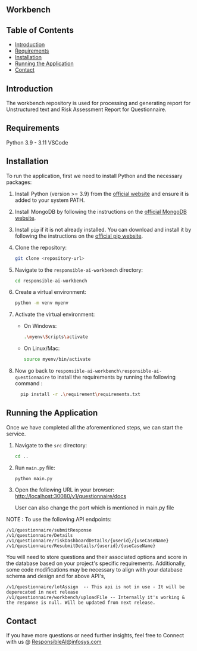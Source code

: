 
## Workbench

## Table of Contents
- [Introduction](#introduction)
- [Requirements](#requirements)
- [Installation](#installation)
- [Running the Application](#running-the-application)
- [Contact](#contact)
  
## Introduction
The workbench repository is used for processing and generating report for Unstructured text and Risk Assessment Report for Questionnaire.

## Requirements
Python 3.9 - 3.11
VSCode

## Installation
To run the application, first we need to install Python and the necessary packages:
 
1. Install Python (version >= 3.9) from the [official website](https://www.python.org/downloads/) and ensure it is added to your system PATH.
 
2. Install MongoDB by following the instructions on the [official MongoDB website](https://docs.mongodb.com/manual/installation/).
 
3. Install `pip` if it is not already installed. You can download and install it by following the instructions on the [official pip website](https://pip.pypa.io/en/stable/installation/).

4. Clone the repository:
    ```sh
    git clone <repository-url>
    ```

5. Navigate to the `responsible-ai-workbench` directory:
    ```sh
    cd responsible-ai-workbench
    ```

6. Create a virtual environment:
    ```sh
    python -m venv myenv
    ```

7. Activate the virtual environment:
    - On Windows:
        ```sh
        .\myenv\Scripts\activate
         ```
 
    - On Linux/Mac:
        ```sh
        source myenv/bin/activate
        ```
8. Now go back to `responsible-ai-workbench\responsible-ai-questionnaire` to install the requirements by running the following command : 
   ```sh
     pip install -r .\requirement\requirements.txt
     ```

 
## Running the Application

Once we have completed all the aforementioned steps, we can start the service.

1. Navigate to the `src` directory:
    ```sh
    cd ..
    ```

2. Run `main.py` file:
    ```sh
    python main.py
     ```
3. Open the following URL in your browser:
    [http://localhost:30080/v1/questionnaire/docs](http://localhost:30080/v1/questionnaire/docs)

    User can also change the port which is mentioned in main.py file

NOTE : To use the following API endpoints:

    /v1/questionnaire/submitResponse
    /v1/questionnaire/Details
    /v1/questionnaire/riskDashboardDetails/{userid}/{useCaseName}
    /v1/questionnaire/ResubmitDetails/{userid}/{useCaseName}
You will need to store questions and their associated options and score in the database based on your project's specific requirements. Additionally, some code modifications may be necessary to align with your database schema and design and for above API's,

    /v1/questionnaire/lotAssign  -- This api is not in use - It will be deperecated in next release
    /v1/questionnaire/workbench/uploadFile -- Internally it's working & the response is null. Will be updated from next release.


## Contact
If you have more questions or need further insights, feel free to Connect with us @ ResponsibleAI@infosys.com   
